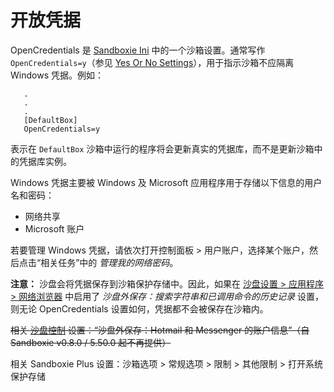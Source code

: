 # 开放凭据

OpenCredentials 是 [Sandboxie Ini](SandboxieIni.md) 中的一个沙箱设置。通常写作 `OpenCredentials=y`（参见 [Yes Or No Settings](YesOrNoSettings.md)），用于指示沙箱不应隔离 Windows 凭据。例如：
```
   .
   .
   .
   [DefaultBox]
   OpenCredentials=y
```

表示在 `DefaultBox` 沙箱中运行的程序将会更新真实的凭据库，而不是更新沙箱中的凭据库实例。

Windows 凭据主要被 Windows 及 Microsoft 应用程序用于存储以下信息的用户名和密码：

* 网络共享
* Microsoft 账户

若要管理 Windows 凭据，请依次打开控制面板 > 用户账户，选择某个账户，然后点击“相关任务”中的 _管理我的网络密码_。

**注意：** 沙盘会将凭据保存到沙箱保护存储中。因此，如果在 [沙盘设置 > 应用程序 > 网络浏览器](ApplicationsSettings.md#web-browser) 中启用了 _沙盘外保存：搜索字符串和已调用命令的历史记录_ 设置，则无论 OpenCredentials 设置如何，凭据都不会被保存在沙箱内。

~~相关 [沙盘控制](SandboxieControl.md) 设置：“沙盘外保存：Hotmail 和 Messenger 的账户信息”（自 Sandboxie v0.8.0 / 5.50.0 起不再提供）~~

相关 Sandboxie Plus 设置：沙箱选项 > 常规选项 > 限制 > 其他限制 > 打开系统保护存储
